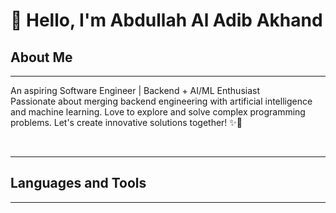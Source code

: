 <h1> 👋 Hello, I'm Abdullah Al Adib Akhand </h1>

## About Me

<hr>
<p> An aspiring Software Engineer | Backend + AI/ML Enthusiast <br>
Passionate about merging backend engineering with artificial intelligence and machine learning. Love to explore and solve complex programming problems. Let's create innovative solutions together! ✨🚀 </p> <br>
<hr>

## Languages and Tools
<hr>

